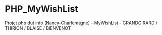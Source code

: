 # PHP_MyWishList
Projet php dut info (Nancy-Charlemagne) - MyWishList - GRANDGIRARD / THIRION / BLAISE / BIENVENOT
